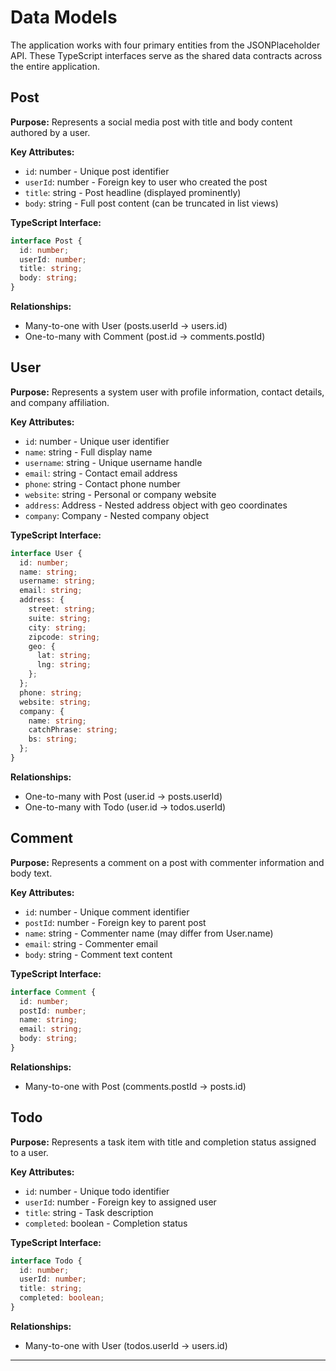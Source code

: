 # Data Models

The application works with four primary entities from the JSONPlaceholder API. These TypeScript interfaces serve as the shared data contracts across the entire application.

## Post

**Purpose:** Represents a social media post with title and body content authored by a user.

**Key Attributes:**
- `id`: number - Unique post identifier
- `userId`: number - Foreign key to user who created the post
- `title`: string - Post headline (displayed prominently)
- `body`: string - Full post content (can be truncated in list views)

**TypeScript Interface:**

```typescript
interface Post {
  id: number;
  userId: number;
  title: string;
  body: string;
}
```

**Relationships:**
- Many-to-one with User (posts.userId → users.id)
- One-to-many with Comment (post.id → comments.postId)

## User

**Purpose:** Represents a system user with profile information, contact details, and company affiliation.

**Key Attributes:**
- `id`: number - Unique user identifier
- `name`: string - Full display name
- `username`: string - Unique username handle
- `email`: string - Contact email address
- `phone`: string - Contact phone number
- `website`: string - Personal or company website
- `address`: Address - Nested address object with geo coordinates
- `company`: Company - Nested company object

**TypeScript Interface:**

```typescript
interface User {
  id: number;
  name: string;
  username: string;
  email: string;
  address: {
    street: string;
    suite: string;
    city: string;
    zipcode: string;
    geo: {
      lat: string;
      lng: string;
    };
  };
  phone: string;
  website: string;
  company: {
    name: string;
    catchPhrase: string;
    bs: string;
  };
}
```

**Relationships:**
- One-to-many with Post (user.id → posts.userId)
- One-to-many with Todo (user.id → todos.userId)

## Comment

**Purpose:** Represents a comment on a post with commenter information and body text.

**Key Attributes:**
- `id`: number - Unique comment identifier
- `postId`: number - Foreign key to parent post
- `name`: string - Commenter name (may differ from User.name)
- `email`: string - Commenter email
- `body`: string - Comment text content

**TypeScript Interface:**

```typescript
interface Comment {
  id: number;
  postId: number;
  name: string;
  email: string;
  body: string;
}
```

**Relationships:**
- Many-to-one with Post (comments.postId → posts.id)

## Todo

**Purpose:** Represents a task item with title and completion status assigned to a user.

**Key Attributes:**
- `id`: number - Unique todo identifier
- `userId`: number - Foreign key to assigned user
- `title`: string - Task description
- `completed`: boolean - Completion status

**TypeScript Interface:**

```typescript
interface Todo {
  id: number;
  userId: number;
  title: string;
  completed: boolean;
}
```

**Relationships:**
- Many-to-one with User (todos.userId → users.id)

---
